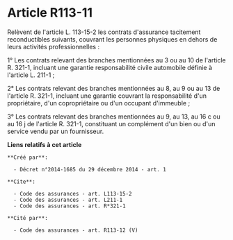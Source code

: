 # Article R113-11

Relèvent de l'article L. 113-15-2 les contrats d'assurance tacitement reconductibles suivants, couvrant les personnes
physiques en dehors de leurs activités professionnelles : 

1° Les contrats relevant des branches mentionnées au 3 ou au 10 de l'article R. 321-1, incluant une garantie responsabilité
civile automobile définie à l'article L. 211-1 ; 

2° Les contrats relevant des branches mentionnées au 8, au 9 ou au 13 de l'article R. 321-1, incluant une garantie couvrant
la responsabilité d'un propriétaire, d'un copropriétaire ou d'un occupant d'immeuble ; 

3° Les contrats relevant des branches mentionnées au 9, au 13, au 16 c ou au 16 j de l'article R. 321-1, constituant un
complément d'un bien ou d'un service vendu par un fournisseur.

**Liens relatifs à cet article**

	**Créé par**:

	  - Décret n°2014-1685 du 29 décembre 2014 - art. 1

	**Cite**:

	  - Code des assurances - art. L113-15-2
	  - Code des assurances - art. L211-1
	  - Code des assurances - art. R*321-1

	**Cité par**:

	  - Code des assurances - art. R113-12 (V)
